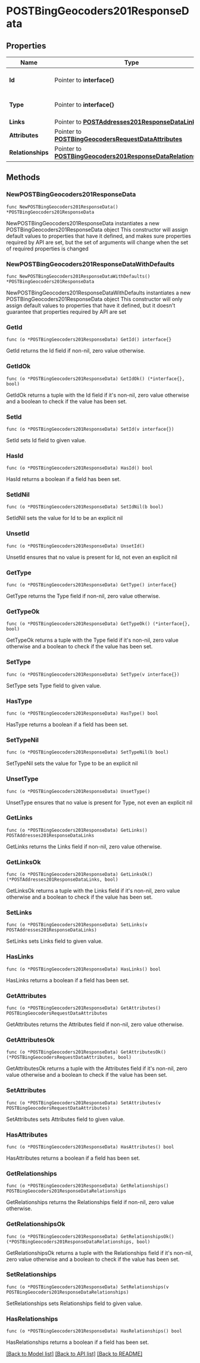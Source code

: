 # POSTBingGeocoders201ResponseData

## Properties

Name | Type | Description | Notes
------------ | ------------- | ------------- | -------------
**Id** | Pointer to **interface{}** | The resource&#39;s id | [optional] 
**Type** | Pointer to **interface{}** | The resource&#39;s type | [optional] 
**Links** | Pointer to [**POSTAddresses201ResponseDataLinks**](POSTAddresses201ResponseDataLinks.md) |  | [optional] 
**Attributes** | Pointer to [**POSTBingGeocodersRequestDataAttributes**](POSTBingGeocodersRequestDataAttributes.md) |  | [optional] 
**Relationships** | Pointer to [**POSTBingGeocoders201ResponseDataRelationships**](POSTBingGeocoders201ResponseDataRelationships.md) |  | [optional] 

## Methods

### NewPOSTBingGeocoders201ResponseData

`func NewPOSTBingGeocoders201ResponseData() *POSTBingGeocoders201ResponseData`

NewPOSTBingGeocoders201ResponseData instantiates a new POSTBingGeocoders201ResponseData object
This constructor will assign default values to properties that have it defined,
and makes sure properties required by API are set, but the set of arguments
will change when the set of required properties is changed

### NewPOSTBingGeocoders201ResponseDataWithDefaults

`func NewPOSTBingGeocoders201ResponseDataWithDefaults() *POSTBingGeocoders201ResponseData`

NewPOSTBingGeocoders201ResponseDataWithDefaults instantiates a new POSTBingGeocoders201ResponseData object
This constructor will only assign default values to properties that have it defined,
but it doesn't guarantee that properties required by API are set

### GetId

`func (o *POSTBingGeocoders201ResponseData) GetId() interface{}`

GetId returns the Id field if non-nil, zero value otherwise.

### GetIdOk

`func (o *POSTBingGeocoders201ResponseData) GetIdOk() (*interface{}, bool)`

GetIdOk returns a tuple with the Id field if it's non-nil, zero value otherwise
and a boolean to check if the value has been set.

### SetId

`func (o *POSTBingGeocoders201ResponseData) SetId(v interface{})`

SetId sets Id field to given value.

### HasId

`func (o *POSTBingGeocoders201ResponseData) HasId() bool`

HasId returns a boolean if a field has been set.

### SetIdNil

`func (o *POSTBingGeocoders201ResponseData) SetIdNil(b bool)`

 SetIdNil sets the value for Id to be an explicit nil

### UnsetId
`func (o *POSTBingGeocoders201ResponseData) UnsetId()`

UnsetId ensures that no value is present for Id, not even an explicit nil
### GetType

`func (o *POSTBingGeocoders201ResponseData) GetType() interface{}`

GetType returns the Type field if non-nil, zero value otherwise.

### GetTypeOk

`func (o *POSTBingGeocoders201ResponseData) GetTypeOk() (*interface{}, bool)`

GetTypeOk returns a tuple with the Type field if it's non-nil, zero value otherwise
and a boolean to check if the value has been set.

### SetType

`func (o *POSTBingGeocoders201ResponseData) SetType(v interface{})`

SetType sets Type field to given value.

### HasType

`func (o *POSTBingGeocoders201ResponseData) HasType() bool`

HasType returns a boolean if a field has been set.

### SetTypeNil

`func (o *POSTBingGeocoders201ResponseData) SetTypeNil(b bool)`

 SetTypeNil sets the value for Type to be an explicit nil

### UnsetType
`func (o *POSTBingGeocoders201ResponseData) UnsetType()`

UnsetType ensures that no value is present for Type, not even an explicit nil
### GetLinks

`func (o *POSTBingGeocoders201ResponseData) GetLinks() POSTAddresses201ResponseDataLinks`

GetLinks returns the Links field if non-nil, zero value otherwise.

### GetLinksOk

`func (o *POSTBingGeocoders201ResponseData) GetLinksOk() (*POSTAddresses201ResponseDataLinks, bool)`

GetLinksOk returns a tuple with the Links field if it's non-nil, zero value otherwise
and a boolean to check if the value has been set.

### SetLinks

`func (o *POSTBingGeocoders201ResponseData) SetLinks(v POSTAddresses201ResponseDataLinks)`

SetLinks sets Links field to given value.

### HasLinks

`func (o *POSTBingGeocoders201ResponseData) HasLinks() bool`

HasLinks returns a boolean if a field has been set.

### GetAttributes

`func (o *POSTBingGeocoders201ResponseData) GetAttributes() POSTBingGeocodersRequestDataAttributes`

GetAttributes returns the Attributes field if non-nil, zero value otherwise.

### GetAttributesOk

`func (o *POSTBingGeocoders201ResponseData) GetAttributesOk() (*POSTBingGeocodersRequestDataAttributes, bool)`

GetAttributesOk returns a tuple with the Attributes field if it's non-nil, zero value otherwise
and a boolean to check if the value has been set.

### SetAttributes

`func (o *POSTBingGeocoders201ResponseData) SetAttributes(v POSTBingGeocodersRequestDataAttributes)`

SetAttributes sets Attributes field to given value.

### HasAttributes

`func (o *POSTBingGeocoders201ResponseData) HasAttributes() bool`

HasAttributes returns a boolean if a field has been set.

### GetRelationships

`func (o *POSTBingGeocoders201ResponseData) GetRelationships() POSTBingGeocoders201ResponseDataRelationships`

GetRelationships returns the Relationships field if non-nil, zero value otherwise.

### GetRelationshipsOk

`func (o *POSTBingGeocoders201ResponseData) GetRelationshipsOk() (*POSTBingGeocoders201ResponseDataRelationships, bool)`

GetRelationshipsOk returns a tuple with the Relationships field if it's non-nil, zero value otherwise
and a boolean to check if the value has been set.

### SetRelationships

`func (o *POSTBingGeocoders201ResponseData) SetRelationships(v POSTBingGeocoders201ResponseDataRelationships)`

SetRelationships sets Relationships field to given value.

### HasRelationships

`func (o *POSTBingGeocoders201ResponseData) HasRelationships() bool`

HasRelationships returns a boolean if a field has been set.


[[Back to Model list]](../README.md#documentation-for-models) [[Back to API list]](../README.md#documentation-for-api-endpoints) [[Back to README]](../README.md)


